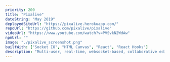 ```yaml
---
priority: 200
title: "Pixalive"
dateString: "May 2019"
deployedSiteUrl: "https://pixalive.herokuapp.com/"
repoUrl: "https://github.com/pixalive/pixalive"
videoUrl: "https://www.youtube.com/watch?v=PVSvkN2WdAw"
npmUrl: ""
image: "./pixalive_screenshot.png"
builtWith: ["Socket IO", "HTML Canvas", "React", "React Hooks"]
description: "Multi-user, real-time, websocket-based, collaborative editor for animated sprites and pixel art featuring multi-user undo."
---
```

